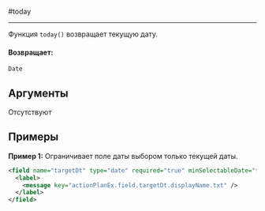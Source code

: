 #today

---

Функция `today()` возвращает текущую дату.

#### Возвращает:

`Date`

## Аргументы

Отсутствуют

## Примеры

**Пример 1:** Ограничивает поле даты выбором только текущей даты.
```xml
<field name="targetDt" type="date" required="true" minSelectableDate="today()" maxSelectableDate="issue.targetDt">
  <label>
    <message key="actionPlanEx.field.targetDt.displayName.txt" />
  </label>
</field>
```

